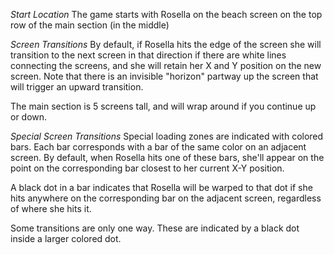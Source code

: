 *Start Location*
The game starts with Rosella on the beach screen on the top row of the main section (in the middle)

*Screen Transitions*
By default, if Rosella hits the edge of the screen she will transition to the next screen in that direction if there are white lines connecting the screens, and she will retain her X and Y position on the new screen. Note that there is an invisible "horizon" partway up the screen that will trigger an upward transition.

The main section is 5 screens tall, and will wrap around if you continue up or down.

*Special Screen Transitions*
Special loading zones are indicated with colored bars. Each bar corresponds with a bar of the same color on an adjacent screen. By default, when Rosella hits one of these bars, she'll appear on the point on the corresponding bar closest to her current X-Y position.

A black dot in a bar indicates that Rosella will be warped to that dot if she hits anywhere on the corresponding bar on the adjacent screen, regardless of where she hits it.

Some transitions are only one way. These are indicated by a black dot inside a larger colored dot. 
